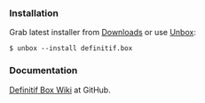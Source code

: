 ### Installation
Grab latest installer from [Downloads](http://github.com/definitif/box/downloads/) or use [Unbox](http://unbox.definitif.ru/):

    $ unbox --install definitif.box

### Documentation
[Definitif Box Wiki](http://github.com/definitif/box/wiki/Definitif-Box/) at GitHub.
